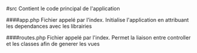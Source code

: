 #src 
    Contient le code principal de l'application
    
####app.php
    Fichier appelé par l'index. Initialise l'application en attribuant les dependances avec les librairies
    
####routes.php
    Fichier appelé par l'index. Permet la liaison entre controller et les classes afin de generer les vues